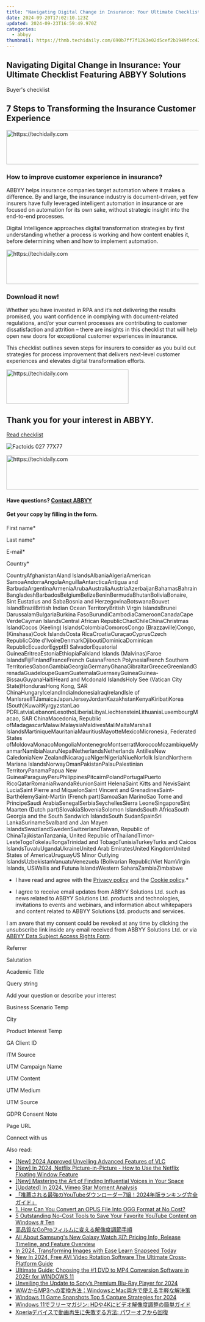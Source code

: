 ```yaml
---
title: "Navigating Digital Change in Insurance: Your Ultimate Checklist Featuring ABBYY Solutions"
date: 2024-09-20T17:02:10.123Z
updated: 2024-09-23T16:59:49.970Z
categories:
  - abbyy
thumbnail: https://thmb.techidaily.com/690b7ff7f1263e02d5cef2b1949fcc420057ec1a31acc3d38403cea70e416774.jpg
---
```


## Navigating Digital Change in Insurance: Your Ultimate Checklist Featuring ABBYY Solutions

Buyer's checklist

## 7 Steps to Transforming the Insurance Customer Experience

<!-- affiliate ads begin -->
<a href="https://appsumo.8odi.net/c/5597632/2049390/7443" target="_top" id="2049390">
  <img src="//a.impactradius-go.com/display-ad/7443-2049390" border="0" alt="https://techidaily.com" width="728" height="90"/>
</a>
<img height="0" width="0" src="https://appsumo.8odi.net/i/5597632/2049390/7443" style="position:absolute;visibility:hidden;" border="0" />
<!-- affiliate ads end -->

### How to improve customer experience in insurance?

ABBYY helps insurance companies target automation where it makes a difference. By and large, the insurance industry is document-driven, yet few insurers have fully leveraged intelligent automation in insurance or are focused on automation for its own sake, without strategic insight into the end-to-end processes.

Digital Intelligence approaches digital transformation strategies by first understanding whether a process is working and how content enables it, before determining when and how to implement automation.

<!-- affiliate ads begin -->
<a href="https://appsumo.8odi.net/c/5597632/2049364/7443" target="_top" id="2049364">
  <img src="//a.impactradius-go.com/display-ad/7443-2049364" border="0" alt="https://techidaily.com" width="728" height="90"/>
</a>
<img height="0" width="0" src="https://appsumo.8odi.net/i/5597632/2049364/7443" style="position:absolute;visibility:hidden;" border="0" />
<!-- affiliate ads end -->

### Download it now!

Whether you have invested in RPA and it’s not delivering the results promised, you want confidence in complying with document-related regulations, and/or your current processes are contributing to customer dissatisfaction and attrition – there are insights in this checklist that will help open new doors for exceptional customer experiences in insurance.

This checklist outlines seven steps for insurers to consider as you build out strategies for process improvement that delivers next-level customer experiences and elevates digital transformation efforts.

<!-- affiliate ads begin -->
<a href="https://bluettius.sjv.io/c/5597632/2139121/17108" target="_top" id="2139121">
  <img src="//a.impactradius-go.com/display-ad/17108-2139121" border="0" alt="https://techidaily.com" width="320" height="90"/>
</a>
<img height="0" width="0" src="https://bluettius.sjv.io/i/5597632/2139121/17108" style="position:absolute;visibility:hidden;" border="0" />
<!-- affiliate ads end -->

## Thank you for your interest in ABBYY.

[Read checklist](https://www.abbyy.com/-/jssmedia/project/abbyy/abbyy/insights/resource-center/pdfs/checklist-insurance-transform-customer-experience-en.pdf "Read checklist") 

![Factoids 027 77X77](https://static4.abbyy.com/abbyycommedia/31652/factoids-027-77x77.svg)

<!-- affiliate ads begin -->
<a href="https://aligracehair.sjv.io/c/5597632/1925473/19272" target="_top" id="1925473">
  <img src="//a.impactradius-go.com/display-ad/19272-1925473" border="0" alt="https://techidaily.com" width="728" height="90"/>
</a>
<img height="0" width="0" src="https://aligracehair.sjv.io/i/5597632/1925473/19272" style="position:absolute;visibility:hidden;" border="0" />
<!-- affiliate ads end -->

#### Have questions? [Contact ABBYY](https://tools.techidaily.com/abbyy/products/)

#### Get your copy by filling in the form.

First name\*

Last name\*

E-mail\*

Сountry\*

СountryAfghanistanAland IslandsAlbaniaAlgeriaAmerican SamoaAndorraAngolaAnguillaAntarcticaAntigua and BarbudaArgentinaArmeniaArubaAustraliaAustriaAzerbaijanBahamasBahrainBangladeshBarbadosBelgiumBelizeBeninBermudaBhutanBoliviaBonaire, Sint Eustatius and SabaBosnia and HerzegovinaBotswanaBouvet IslandBrazilBritish Indian Ocean TerritoryBritish Virgin IslandsBrunei DarussalamBulgariaBurkina FasoBurundiCambodiaCameroonCanadaCape VerdeCayman IslandsCentral African RepublicChadChileChinaChristmas IslandCocos (Keeling) IslandsColombiaComorosCongo (Brazzaville)Congo, (Kinshasa)Cook IslandsCosta RicaCroatiaCuraçaoCyprusCzech RepublicCôte d'IvoireDenmarkDjiboutiDominicaDominican RepublicEcuadorEgyptEl SalvadorEquatorial GuineaEritreaEstoniaEthiopiaFalkland Islands (Malvinas)Faroe IslandsFijiFinlandFranceFrench GuianaFrench PolynesiaFrench Southern TerritoriesGabonGambiaGeorgiaGermanyGhanaGibraltarGreeceGreenlandGrenadaGuadeloupeGuamGuatemalaGuernseyGuineaGuinea-BissauGuyanaHaitiHeard and Mcdonald IslandsHoly See (Vatican City State)HondurasHong Kong, SAR ChinaHungaryIcelandIndiaIndonesiaIraqIrelandIsle of ManIsraelITJamaicaJapanJerseyJordanKazakhstanKenyaKiribatiKorea (South)KuwaitKyrgyzstanLao PDRLatviaLebanonLesothoLiberiaLibyaLiechtensteinLithuaniaLuxembourgMacao, SAR ChinaMacedonia, Republic ofMadagascarMalawiMalaysiaMaldivesMaliMaltaMarshall IslandsMartiniqueMauritaniaMauritiusMayotteMexicoMicronesia, Federated States ofMoldovaMonacoMongoliaMontenegroMontserratMoroccoMozambiqueMyanmarNamibiaNauruNepalNetherlandsNetherlands AntillesNew CaledoniaNew ZealandNicaraguaNigerNigeriaNiueNorfolk IslandNorthern Mariana IslandsNorwayOmanPakistanPalauPalestinian TerritoryPanamaPapua New GuineaParaguayPeruPhilippinesPitcairnPolandPortugalPuerto RicoQatarRomaniaRwandaRéunionSaint HelenaSaint Kitts and NevisSaint LuciaSaint Pierre and MiquelonSaint Vincent and GrenadinesSaint-BarthélemySaint-Martin (French part)SamoaSan MarinoSao Tome and PrincipeSaudi ArabiaSenegalSerbiaSeychellesSierra LeoneSingaporeSint Maarten (Dutch part)SlovakiaSloveniaSolomon IslandsSouth AfricaSouth Georgia and the South Sandwich IslandsSouth SudanSpainSri LankaSurinameSvalbard and Jan Mayen IslandsSwazilandSwedenSwitzerlandTaiwan, Republic of ChinaTajikistanTanzania, United Republic ofThailandTimor-LesteTogoTokelauTongaTrinidad and TobagoTunisiaTurkeyTurks and Caicos IslandsTuvaluUgandaUkraineUnited Arab EmiratesUnited KingdomUnited States of AmericaUruguayUS Minor Outlying IslandsUzbekistanVanuatuVenezuela (Bolivarian Republic)Viet NamVirgin Islands, USWallis and Futuna IslandsWestern SaharaZambiaZimbabwe

* I have read and agree with the [Privacy policy](https://tools.techidaily.com/abbyy/products/) and the [Cookie policy](https://tools.techidaily.com/abbyy/products/).\*

* I agree to receive email updates from ABBYY Solutions Ltd. such as news related to ABBYY Solutions Ltd. products and technologies, invitations to events and webinars, and information about whitepapers and content related to ABBYY Solutions Ltd. products and services.  
    
I am aware that my consent could be revoked at any time by clicking the unsubscribe link inside any email received from ABBYY Solutions Ltd. or via [ABBYY Data Subject Access Rights Form](https://tools.techidaily.com/abbyy/products/).

Referrer

Salutation

Academic Title

Query string

Add your question or describe your interest

Business Scenario Temp

City

Product Interest Temp

GA Client ID

ITM Source

UTM Campaign Name

UTM Content

UTM Medium

UTM Source

GDPR Consent Note

Page URL

Connect with us

<ins class="adsbygoogle"
     style="display:block"
     data-ad-format="autorelaxed"
     data-ad-client="ca-pub-7571918770474297"
     data-ad-slot="1223367746"></ins>

<ins class="adsbygoogle"
     style="display:block"
     data-ad-client="ca-pub-7571918770474297"
     data-ad-slot="8358498916"
     data-ad-format="auto"
     data-full-width-responsive="true"></ins>

<span class="atpl-alsoreadstyle">Also read:</span>
<div><ul>
<li><a href="https://screen-activity-recording.techidaily.com/new-2024-approved-unveiling-advanced-features-of-vlc/"><u>[New] 2024 Approved Unveiling Advanced Features of VLC</u></a></li>
<li><a href="https://fox-blue.techidaily.com/new-in-2024-netflix-picture-in-picture-how-to-use-the-netflix-floating-window-feature/"><u>[New] In 2024, Netflix Picture-in-Picture - How to Use the Netflix Floating Window Feature</u></a></li>
<li><a href="https://instagram-clips.techidaily.com/new-mastering-the-art-of-finding-influential-voices-in-your-space/"><u>[New] Mastering the Art of Finding Influential Voices in Your Space</u></a></li>
<li><a href="https://vimeo-videos.techidaily.com/updated-in-2024-vimeo-star-moment-analysis/"><u>[Updated] In 2024, Vimeo Star Moment Analysis</u></a></li>
<li><a href="https://solve-hot.techidaily.com/youtube72024/"><u>「推薦される最強のYouTubeダウンローダー7組！2024年版ランキング完全ガイド」</u></a></li>
<li><a href="https://solve-hot.techidaily.com/1-how-can-you-convert-an-opus-file-into-ogg-format-at-no-cost/"><u>1. How Can You Convert an OPUS File Into OGG Format at No Cost?</u></a></li>
<li><a href="https://solve-hot.techidaily.com/5-outstanding-no-cost-tools-to-save-your-favorite-youtube-content-on-windows-ten/"><u>5 Outstanding No-Cost Tools to Save Your Favorite YouTube Content on Windows # Ten</u></a></li>
<li><a href="https://solve-hot.techidaily.com/1726026567366-gopro/"><u>高品質なGoProフィルムに変える解像度調節手順</u></a></li>
<li><a href="https://techtrends.techidaily.com/all-about-samsungs-new-galaxy-watch-7-pricing-info-release-timeline-and-feature-overview/"><u>All About Samsung's New Galaxy Watch 지7: Pricing Info, Release Timeline, and Feature Overview</u></a></li>
<li><a href="https://fox-boxes.techidaily.com/in-2024-transforming-images-with-ease-learn-snapseed-today/"><u>In 2024, Transforming Images with Ease Learn Snapseed Today</u></a></li>
<li><a href="https://ai-driven-video-production.techidaily.com/new-in-2024-free-avi-video-rotation-software-the-ultimate-cross-platform-guide/"><u>New In 2024, Free AVI Video Rotation Software The Ultimate Cross-Platform Guide</u></a></li>
<li><a href="https://solve-hot.techidaily.com/ultimate-guide-choosing-the-1-dvd-to-mp4-conversion-software-in-202er-for-windows-11/"><u>Ultimate Guide: Choosing the #1 DVD to MP4 Conversion Software in 202Er for WINDOWS 11</u></a></li>
<li><a href="https://fox-info.techidaily.com/unveiling-the-update-to-sonys-premium-blu-ray-player-for-2024/"><u>Unveiling the Update to Sony’s Premium Blu-Ray Player for 2024</u></a></li>
<li><a href="https://solve-hot.techidaily.com/wavmp3windowsmac/"><u>WAVからMP3への変換方法：WindowsとMac両方で使える手軽な解決策</u></a></li>
<li><a href="https://screen-sharing-recording.techidaily.com/windows-11-game-snapshots-top-5-capture-strategies-for-2024/"><u>Windows 11 Game Snapshots Top 5 Capture Strategies for 2024</u></a></li>
<li><a href="https://solve-hot.techidaily.com/windows-11-hd4k/"><u>Windows 11でフリーマガジン: HDや4Kにビデオ解像度調整の簡単ガイド</u></a></li>
<li><a href="https://solve-hot.techidaily.com/1726028147002-xperia/"><u>Xperiaデバイスで動画再生に失敗する方法: パワーオフから回復</u></a></li>
</ul></div>

